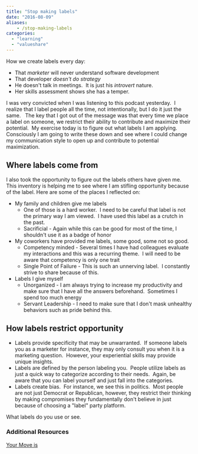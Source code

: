 ```yaml
---
title: "Stop making labels"
date: "2016-08-09"
aliases:
    - /stop-making-labels
categories: 
  - "learning"
  - "valueshare"
---
```


How we create labels every day:

- That _marketer_ will never understand software development
- That developer _doesn't do strategy_
- He doesn't talk in meetings.  It is just his _introvert_ nature.
- Her skills assessment shows she has a temper.<!--more-->

I was very convicted when I was listening to this podcast yesterday.  I realize that I label people all the time, not intentionally, but I do it just the same.   The key that I got out of the message was that every time we place a label on someone, we restrict their ability to contribute and maximize their potential.  My exercise today is to figure out what labels I am applying.  Consciously I am going to write these down and see where I could change my communication style to open up and contribute to potential maximization.

## Where labels come from

I also took the opportunity to figure out the labels others have given me.  This inventory is helping me to see where I am stifling opportunity because of the label. Here are some of the places I reflected on:

- My family and children give me labels
    - One of those is a hard worker.  I need to be careful that label is not the primary way I am viewed.  I have used this label as a crutch in the past.
    - Sacrificial - Again while this can be good for most of the time, I shouldn't use it as a badge of honor
- My coworkers have provided me labels, some good, some not so good.
    - Competency minded - Several times I have had colleagues evaluate my interactions and this was a recurring theme.  I will need to be aware that competency is only one trait
    - Single Point of Failure - This is such an unnerving label.  I constantly strive to share because of this.
- Labels I give myself
    - Unorganized - I am always trying to increase my productivity and make sure that I have all the answers beforehand.  Sometimes I spend too much energy
    - Servant Leadership - I need to make sure that I don't mask unhealthy behaviors such as pride behind this.

## How labels restrict opportunity

- Labels provide specificity that may be unwarranted.  If someone labels you as a marketer for instance, they may only consult you when it is a marketing question.  However, your experiential skills may provide unique insights.
- Labels are defined by the person labeling you.  People utilize labels as just a quick way to categorize according to their needs.  Again, be aware that you can label yourself and just fall into the categories.
- Labels create bias.  For instance, we see this in politics.  Most people are not just Democrat or Republican, however, they restrict their thinking by making compromises they fundamentally don't believe in just because of choosing a "label" party platform.

What labels do you use or see.

### Additional Resources

[Your Move is](http://player.theplatform.com/p/IfSiAC/Jodv\_gyT2j3Q/select/a0rAs0dfYdWo?params=affiliate%3Dyourmove.is)
